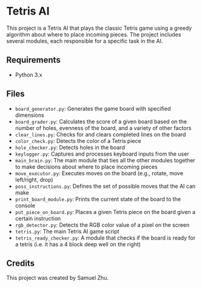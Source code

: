 # Tetris AI

This project is a Tetris AI that plays the classic Tetris game using a greedy algorithm about where to place incoming pieces. The project includes several modules, each responsible for a specific task in the AI.

## Requirements

- Python 3.x

## Files

- `board_generator.py`: Generates the game board with specified dimensions
- `board_grader.py`: Calculates the score of a given board based on the number of holes, evenness of the board, and a variety of other factors
- `clear_lines.py`: Checks for and clears completed lines on the board
- `color_check.py`: Detects the color of a Tetris piece
- `hole_checker.py`: Detects holes in the board
- `keylogger.py`: Captures and processes keyboard inputs from the user
- `main_brain.py`: The main module that ties all the other modules together to make decisions about where to place incoming pieces
- `move_executor.py`: Executes moves on the board (e.g., rotate, move left/right, drop)
- `poss_instructions.py`: Defines the set of possible moves that the AI can make
- `print_board_module.py`: Prints the current state of the board to the console
- `put_piece_on_board.py`: Places a given Tetris piece on the board given a certain instruction
- `rgb_detector.py`: Detects the RGB color value of a pixel on the screen
- `tetris.py`: The main Tetris AI game script
- `tetris_ready_checker.py`: A module that checks if the board is ready for a tetris (i.e. it has a 4 block deep well on the right)

## Credits

This project was created by Samuel Zhu.
